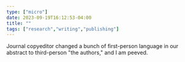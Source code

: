 ```yaml
---
type: ["micro"]
date: 2023-09-19T16:12:53-04:00
title: ""
tags: ["research","writing","publishing"]
---
```

Journal copyeditor changed a bunch of first-person language in our abstract to third-person "the authors," and I am peeved.
